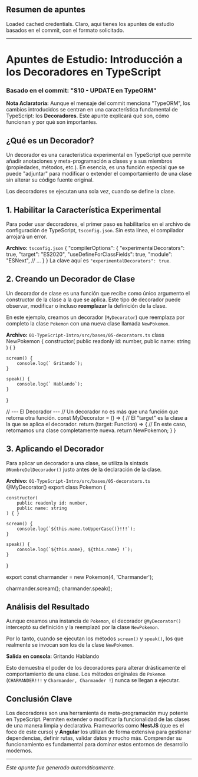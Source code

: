 ## Resumen de apuntes
Loaded cached credentials.
Claro, aquí tienes los apuntes de estudio basados en el commit, con el formato solicitado.

---

# Apuntes de Estudio: Introducción a los Decoradores en TypeScript

### Basado en el commit: "S10 - UPDATE en TypeORM"

**Nota Aclaratoria:** Aunque el mensaje del commit menciona "TypeORM", los cambios introducidos se centran en una característica fundamental de TypeScript: los **Decoradores**. Este apunte explicará qué son, cómo funcionan y por qué son importantes.

## ¿Qué es un Decorador?

Un decorador es una característica experimental en TypeScript que permite añadir anotaciones y meta-programación a clases y a sus miembros (propiedades, métodos, etc.). En esencia, es una función especial que se puede "adjuntar" para modificar o extender el comportamiento de una clase sin alterar su código fuente original.

Los decoradores se ejecutan una sola vez, cuando se define la clase.

## 1. Habilitar la Característica Experimental

Para poder usar decoradores, el primer paso es habilitarlos en el archivo de configuración de TypeScript, `tsconfig.json`. Sin esta línea, el compilador arrojará un error.

**Archivo:** `tsconfig.json`
{
	"compilerOptions": {
		"experimentalDecorators": true,
		"target": "ES2020",
		"useDefineForClassFields": true,
		"module": "ESNext",
		// ...
	}
}
La clave aquí es `"experimentalDecorators": true`.

## 2. Creando un Decorador de Clase

Un decorador de clase es una función que recibe como único argumento el constructor de la clase a la que se aplica. Este tipo de decorador puede observar, modificar o incluso **reemplazar** la definición de la clase.

En este ejemplo, creamos un decorador (`MyDecorator`) que reemplaza por completo la clase `Pokemon` con una nueva clase llamada `NewPokemon`.

**Archivo:** `01-TypeScript-Intro/src/bases/05-decorators.ts`
class NewPokemon {
	constructor(
		public readonly id: number,
		public name: string
	) { }

	scream() {
		console.log(` Gritando`);
	}

	speak() {
		console.log(` Hablando`);
	}
}

// --- El Decorador ---
// Un decorador no es más que una función que retorna otra función.
const MyDecorator = () => {
	// El "target" es la clase a la que se aplica el decorador.
	return (target: Function) => {
		// En este caso, retornamos una clase completamente nueva.
		return NewPokemon;
	}
}

## 3. Aplicando el Decorador

Para aplicar un decorador a una clase, se utiliza la sintaxis `@NombreDelDecorador()` justo antes de la declaración de la clase.

**Archivo:** `01-TypeScript-Intro/src/bases/05-decorators.ts`
@MyDecorator()
export class Pokemon {

	constructor(
		public readonly id: number,
		public name: string
	) { }

	scream() {
		console.log(`${this.name.toUpperCase()}!!!`);
	}

	speak() {
		console.log(`${this.name}, ${this.name} !`);
	}
}

export const charmander = new Pokemon(4, 'Charmander');

charmander.scream();
charmander.speak();

## Análisis del Resultado

Aunque creamos una instancia de `Pokemon`, el decorador `@MyDecorator()` interceptó su definición y la reemplazó por la clase `NewPokemon`.

Por lo tanto, cuando se ejecutan los métodos `scream()` y `speak()`, los que realmente se invocan son los de la clase `NewPokemon`.

**Salida en consola:**
Gritando
Hablando

Esto demuestra el poder de los decoradores para alterar drásticamente el comportamiento de una clase. Los métodos originales de `Pokemon` (`CHARMANDER!!!` y `Charmander, Charmander !`) nunca se llegan a ejecutar.

## Conclusión Clave

Los decoradores son una herramienta de meta-programación muy potente en TypeScript. Permiten extender o modificar la funcionalidad de las clases de una manera limpia y declarativa. Frameworks como **NestJS** (que es el foco de este curso) y **Angular** los utilizan de forma extensiva para gestionar dependencias, definir rutas, validar datos y mucho más. Comprender su funcionamiento es fundamental para dominar estos entornos de desarrollo modernos.

---
*Este apunte fue generado automáticamente.*
